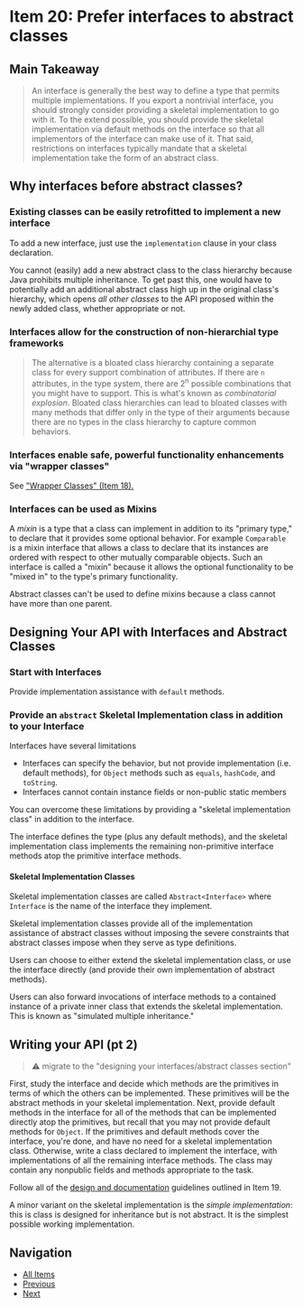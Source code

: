 # Item 20: Prefer interfaces to abstract classes

## Main Takeaway

>An interface is generally the best way to define a type that permits multiple implementations. If you export a nontrivial interface, you should strongly consider providing a skeletal implementation to go with it. To the extend possible, you should provide the skeletal implementation via default methods on the interface so that all implementors of the interface can make use of it. That said, restrictions on interfaces typically mandate that a skeletal implementation take the form of an abstract class.

## Why interfaces before abstract classes?

### Existing classes can be easily retrofitted to implement a new interface

To add a new interface, just use the `implementation` clause in your class declaration.

You cannot (easily) add a new abstract class to the class hierarchy because Java prohibits multiple inheritance. To get past this, one would have to potentially add an additional abstract class high up in the original class's hierarchy, which opens _all other classes_ to the API proposed within the newly added class, whether appropriate or not.

### Interfaces allow for the construction of non-hierarchial type frameworks

>The alternative is a bloated class hierarchy containing a separate class for every support combination of attributes. If there are `n` attributes, in the type system, there are 2<sup>n</sup> possible combinations that you might have to support. This is what's known as _combinatorial explosion_. Bloated class hierarchies can lead to bloated classes with many methods that differ only in the type of their arguments because there are no types in the class hierarchy to capture common behaviors.

### Interfaces enable safe, powerful functionality enhancements via "wrapper classes"

See ["Wrapper Classes" (Item 18).](item-18-favor-composition-over-inheritance.md#wrapper-classes-ie-the-decorator-pattern)

### Interfaces can be used as Mixins

A _mixin_ is a type that a class can implement in addition to its "primary type," to declare that it provides some optional behavior. For example `Comparable` is a mixin interface that allows a class to declare that its instances are ordered with respect to other mutually comparable objects. Such an interface is called a "mixin" because it allows the optional functionality to be "mixed in" to the type's primary functionality.

Abstract classes can't be used to define mixins because a class cannot have more than one parent.

## Designing Your API with Interfaces and Abstract Classes

### Start with Interfaces

Provide implementation assistance with `default` methods.

### Provide an `abstract` Skeletal Implementation class in addition to your Interface

Interfaces have several limitations

- Interfaces can specify the behavior, but not provide implementation (i.e. default methods), for `Object` methods such as `equals`, `hashCode`, and `toString`.
- Interfaces cannot contain instance fields or non-public static members

You can overcome these limitations by providing a "skeletal implementation class" in addition to the interface.

The interface defines the type (plus any default methods), and the skeletal implementation class implements the remaining non-primitive interface methods atop the primitive interface methods.

#### Skeletal Implementation Classes

Skeletal implementation classes are called `Abstract<Interface>` where `Interface` is the name of the interface they implement.

Skeletal implementation classes provide all of the implementation assistance of abstract classes without imposing the severe constraints that abstract classes impose when they serve as type definitions.

Users can choose to either extend the skeletal implementation class, or use the interface directly (and provide their own implementation of abstract methods).

Users can also forward invocations of interface methods to a contained instance of a private inner class that extends the skeletal implementation. This is known as "simulated multiple inheritance."

## Writing your API (pt 2)

>:warning: migrate to the "designing your interfaces/abstract classes section"

First, study the interface and decide which methods are the primitives in terms of which the others can be implemented. These primitives will be the abstract methods in your skeletal implementation. Next, provide default methods in the interface for all of the methods that can be implemented directly atop the primitives, but recall that you may not provide default methods for `Object`. If the primitives and default methods cover the interface, you're done, and have no need for a skeletal implementation class. Otherwise, write a class declared to implement the interface, with implementations of all the remaining interface methods. The class may contain any nonpublic fields and methods appropriate to the task.

Follow all of the [design and documentation](item-19-design-and-document-for-inheritance-or-else-prohibit-it.md) guidelines outlined in Item 19.

A minor variant on the skeletal implementation is the _simple implementation_: this is class is designed for inheritance but is not abstract.  It is the simplest possible working implementation.

## Navigation

- [All Items](../README.md#items)
- [Previous](./item-19-design-and-document-for-inheritance-or-else-prohibit-it.md)
- [Next](./item-20-prefer-interfaces-to-abstract-classes.md)
